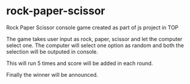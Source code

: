 # rock-paper-scissor
Rock Paper Scissor  console game created as part of js project in TOP

The game takes user input as rock, paper, scissor and let the computer select one.
The computer will select one option as random and both the selection will be outputed in console.

This will run 5 times and score will be added in each round.

Finally the winner will be announced.
